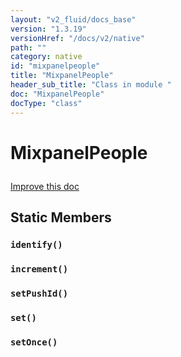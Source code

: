 ```yaml
---
layout: "v2_fluid/docs_base"
version: "1.3.19"
versionHref: "/docs/v2/native"
path: ""
category: native
id: "mixpanelpeople"
title: "MixpanelPeople"
header_sub_title: "Class in module "
doc: "MixpanelPeople"
docType: "class"
---
```









<h1 class="api-title">

  
  MixpanelPeople
  

  

  

</h1>

<a class="improve-v2-docs" href="http://github.com/driftyco/ionic-native/edit/master/src/plugins/mixpanel.ts#L98">
  Improve this doc
</a>





<!-- decorators --><!-- @usage tag -->


<!-- @property tags -->
<h2>Static Members</h2>
<div id="identify"></div>
<h3><code>identify()</code>
  
</h3>









<div id="increment"></div>
<h3><code>increment()</code>
  
</h3>









<div id="setPushId"></div>
<h3><code>setPushId()</code>
  
</h3>









<div id="set"></div>
<h3><code>set()</code>
  
</h3>









<div id="setOnce"></div>
<h3><code>setOnce()</code>
  
</h3>










<!-- methods on the class -->

<!-- related link --><!-- end content block -->


<!-- end body block -->

